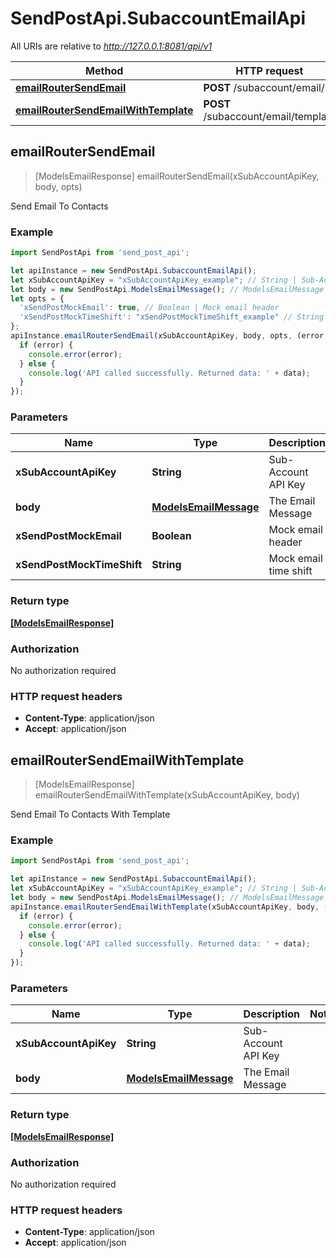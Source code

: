 # SendPostApi.SubaccountEmailApi

All URIs are relative to *http://127.0.0.1:8081/api/v1*

Method | HTTP request | Description
------------- | ------------- | -------------
[**emailRouterSendEmail**](SubaccountEmailApi.md#emailRouterSendEmail) | **POST** /subaccount/email/ | 
[**emailRouterSendEmailWithTemplate**](SubaccountEmailApi.md#emailRouterSendEmailWithTemplate) | **POST** /subaccount/email/template | 



## emailRouterSendEmail

> [ModelsEmailResponse] emailRouterSendEmail(xSubAccountApiKey, body, opts)



Send Email To Contacts

### Example

```javascript
import SendPostApi from 'send_post_api';

let apiInstance = new SendPostApi.SubaccountEmailApi();
let xSubAccountApiKey = "xSubAccountApiKey_example"; // String | Sub-Account API Key
let body = new SendPostApi.ModelsEmailMessage(); // ModelsEmailMessage | The Email Message
let opts = {
  'xSendPostMockEmail': true, // Boolean | Mock email header
  'xSendPostMockTimeShift': "xSendPostMockTimeShift_example" // String | Mock email time shift
};
apiInstance.emailRouterSendEmail(xSubAccountApiKey, body, opts, (error, data, response) => {
  if (error) {
    console.error(error);
  } else {
    console.log('API called successfully. Returned data: ' + data);
  }
});
```

### Parameters


Name | Type | Description  | Notes
------------- | ------------- | ------------- | -------------
 **xSubAccountApiKey** | **String**| Sub-Account API Key | 
 **body** | [**ModelsEmailMessage**](ModelsEmailMessage.md)| The Email Message | 
 **xSendPostMockEmail** | **Boolean**| Mock email header | [optional] 
 **xSendPostMockTimeShift** | **String**| Mock email time shift | [optional] 

### Return type

[**[ModelsEmailResponse]**](ModelsEmailResponse.md)

### Authorization

No authorization required

### HTTP request headers

- **Content-Type**: application/json
- **Accept**: application/json


## emailRouterSendEmailWithTemplate

> [ModelsEmailResponse] emailRouterSendEmailWithTemplate(xSubAccountApiKey, body)



Send Email To Contacts With Template

### Example

```javascript
import SendPostApi from 'send_post_api';

let apiInstance = new SendPostApi.SubaccountEmailApi();
let xSubAccountApiKey = "xSubAccountApiKey_example"; // String | Sub-Account API Key
let body = new SendPostApi.ModelsEmailMessage(); // ModelsEmailMessage | The Email Message
apiInstance.emailRouterSendEmailWithTemplate(xSubAccountApiKey, body, (error, data, response) => {
  if (error) {
    console.error(error);
  } else {
    console.log('API called successfully. Returned data: ' + data);
  }
});
```

### Parameters


Name | Type | Description  | Notes
------------- | ------------- | ------------- | -------------
 **xSubAccountApiKey** | **String**| Sub-Account API Key | 
 **body** | [**ModelsEmailMessage**](ModelsEmailMessage.md)| The Email Message | 

### Return type

[**[ModelsEmailResponse]**](ModelsEmailResponse.md)

### Authorization

No authorization required

### HTTP request headers

- **Content-Type**: application/json
- **Accept**: application/json

